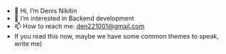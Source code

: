 - 👋 Hi, I’m Denis Nikitin
- 👀 I’m interested in Backend development
- 📫 How to reach me: den221001@gmail.com
- If you read this now, maybe we have some common themes to speak, write me)
